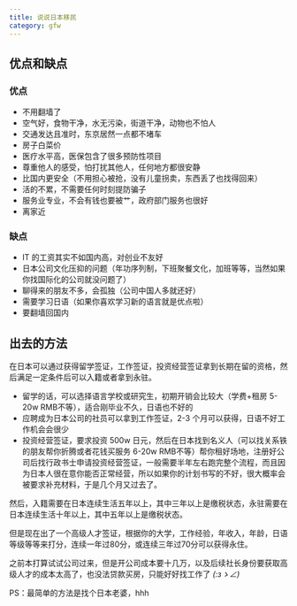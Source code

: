```yaml
---
title: 说说日本移民
category: gfw
---
```


## 优点和缺点

### 优点

- 不用翻墙了
- 空气好，食物干净，水无污染，街道干净，动物也不怕人
- 交通发达且准时，东京居然一点都不堵车
- 房子白菜价
- 医疗水平高，医保包含了很多预防性项目
- 尊重他人的感受，怕打扰其他人，任何地方都很安静
- 比国内更安全（不用担心被抢，没有儿童拐卖，东西丢了也找得回来）
- 活的不累，不需要任何时刻提防骗子
- 服务业专业，不会有钱也要被艹，政府部门服务也很好
- 离家近

### 缺点

- IT 的工资其实不如国内高，对创业不友好
- 日本公司文化压抑的问题（年功序列制，下班聚餐文化，加班等等，当然如果你找国际化的公司就没问题了）
- 聊得来的朋友不多，会孤独（公司中国人多就还好）
- 需要学习日语（如果你喜欢学习新的语言就是优点啦）
- 要翻墙回国内

## 出去的方法

在日本可以通过获得留学签证，工作签证，投资经营签证拿到长期在留的资格，然后满足一定条件后可以入籍或者拿到永驻。

- 留学的话，可以选择语言学校或研究生，初期开销会比较大（学费+租房 5-20w RMB不等），适合刚毕业不久，日语也不好的
- 应聘成为日本公司的社员可以拿到工作签证，2-3 个月可以获得，日语不好工作机会会很少
- 投资经营签证，要求投资 500w 日元，然后在日本找到名义人（可以找关系铁的朋友帮你折腾或者花钱买服务 6-20w RMB不等）帮你租好场地，注册好公司后找行政书士申请投资经营签证，一般需要半年左右跑完整个流程，而且因为日本人很在意你能否正常经营，所以如果你的计划书写的不好，很大概率会被要求补充材料，于是几个月又过去了。

然后，入籍需要在日本连续生活五年以上，其中三年以上是缴税状态，永驻需要在日本连续生活十年以上，其中五年以上是缴税状态。

但是现在出了一个高级人才签证，根据你的大学，工作经验，年收入，年龄，日语等级等等来打分，连续一年过80分，或连续三年过70分可以获得永住。

之前本打算试试公司过来，但是开公司成本要十几万，以及后续社长身份要获取高级人才的成本太高了，也没法贷款买房，只能好好找工作了 _(:зゝ∠)_

PS：最简单的方法是找个日本老婆，hhh
